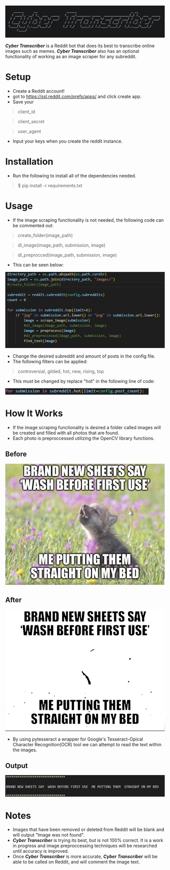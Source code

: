 ![Alt text](photos/banner.jpg?raw=true "Title")

***Cyber Transcriber*** is a Reddit bot that does its best to transcribe online images such as memes. ***Cyber Transcriber*** also has an optional functionality of working as an image scraper for any subreddit.

# Setup
- Create a Reddit account!
- got to https://ssl.reddit.com/prefs/apps/ and click create app.
- Save your
> client_id

> client_secret

> user_agent
- Input your keys when you create the reddit instance.

# Installation
- Run the following to install all of the dependencies needed.
> $ pip install -r requirements.txt

# Usage
- If the image scraping functionality is not needed, the following code can be commented out:
> create_folder(image_path)

> dl_image(image_path, submission, image)

> dl_preprocced(image_path, submission, image)
- This can be seen below:

![Alt text](photos/code1.jpg?raw=true "Title")

- Change the desired subreddit and amount of posts in the config file.
- The following filters can be applied:
> controversial, gilded, hot, new, rising, top
- This must be changed by replace "hot" in the following line of code:

![Alt text](photos/code2.jpg?raw=true "Title")

# How It Works
- If the image scraping functionality is desired a folder called images will be created and filled with all photos that are found.
- Each photo is preproccessed utilizing the OpenCV library functions. 

## Before
![Alt text](photos/before.jpg?raw=true "Title")

## After
![Alt text](photos/after.jpg?raw=true "Title")

- By using pytesseract a wrapper for Google's Tesseract-Opical Character Recognition(OCR) tool we can attempt to read the text within the images.

## Output
![Alt text](photos/output.jpg?raw=true "Title")

# Notes
- Images that have been removed or deleted from Reddit will be blank and will output "Image was not found".
- ***Cyber Transcriber*** is trying its best, but is not 100% correct. It is a work in progress and image preproccessing techniques will be researched until accuracy is improved. 
- Once ***Cyber Transcriber*** is more accurate, ***Cyber Transcriber*** will be able to be called on Reddit, and will comment the image text. 








